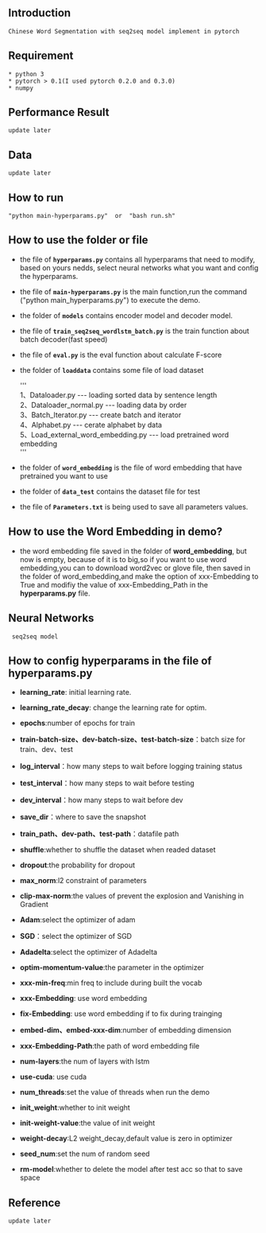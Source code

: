 ## Introduction
	Chinese Word Segmentation with seq2seq model implement in pytorch

## Requirement
	* python 3
	* pytorch > 0.1(I used pytorch 0.2.0 and 0.3.0)
	* numpy

## Performance  Result
	update later

## Data
	update later
	

## How to run
	"python main-hyperparams.py"  or  "bash run.sh"


## How to use the folder or file

- the file of **`hyperparams.py`** contains all hyperparams that need to modify, based on yours nedds, select neural networks what you want and config the hyperparams.

- the file of **`main-hyperparams.py`** is the main function,run the command ("python main_hyperparams.py") to execute the demo.

- the folder of **`models`** contains encoder model and decoder model.

- the file of **`train_seq2seq_wordlstm_batch.py`** is the train function about batch decoder(fast speed)

- the file of **`eval.py`** is the eval function about calculate F-score

- the folder of **`loaddata`** contains some file of load dataset

	'''  
	1、Dataloader.py  --- loading sorted data by sentence length  
	2、Dataloader_normal.py --- loading  data by order  
	3、Batch_Iterator.py --- create batch and iterator  
	4、Alphabet.py  --- cerate alphabet by data  
	5、Load_external_word_embedding.py  ---  load pretrained word embedding  
	'''

- the folder of **`word_embedding`** is the file of word embedding that have pretrained you want to use

- the folder of **`data_test`** contains the dataset file for test

- the file of **`Parameters.txt`** is being used to save all parameters values.


## How to use the Word Embedding in demo? 

- the word embedding file saved in the folder of **word_embedding**, but now is empty, because of it is to big,so if you want to use word embedding,you can to download word2vec or glove file, then saved in the folder of word_embedding,and make the option of xxx-Embedding to True and modifiy the value of xxx-Embedding_Path in the **hyperparams.py** file.


## Neural  Networks

	 seq2seq model

## How to config hyperparams in the file of hyperparams.py

- **learning_rate**: initial learning rate.

- **learning_rate_decay**: change the learning rate for optim.

- **epochs**:number of epochs for train

- **train-batch-size、dev-batch-size、test-batch-size**：batch size for train、dev、test

- **log_interval**：how many steps to wait before logging training status

- **test_interval**：how many steps to wait before testing

- **dev_interval**：how many steps to wait before dev

- **save_dir**：where to save the snapshot

- **train_path、dev-path、test-path**：datafile path

- **shuffle**:whether to shuffle the dataset when readed dataset 

- **dropout**:the probability for dropout

- **max_norm**:l2 constraint of parameters

- **clip-max-norm**:the values of prevent the explosion and Vanishing in Gradient

- **Adam**:select the optimizer of adam

- **SGD**：select the optimizer of SGD

- **Adadelta**:select the optimizer of Adadelta

- **optim-momentum-value**:the parameter in the optimizer

- **xxx-min-freq**:min freq to include during built the vocab

- **xxx-Embedding**: use word embedding

- **fix-Embedding**: use word embedding if to fix during trainging

- **embed-dim、embed-xxx-dim**:number of embedding dimension

- **xxx-Embedding-Path**:the path of word embedding file

- **num-layers**:the num of  layers with lstm

- **use-cuda**:  use cuda

- **num_threads**:set the value of threads when run the demo

- **init_weight**:whether to init weight

- **init-weight-value**:the value of init weight

- **weight-decay**:L2 weight_decay,default value is zero in optimizer

- **seed_num**:set the num of random seed

- **rm-model**:whether to delete the model after test acc so that to save space


## Reference 

	update later

